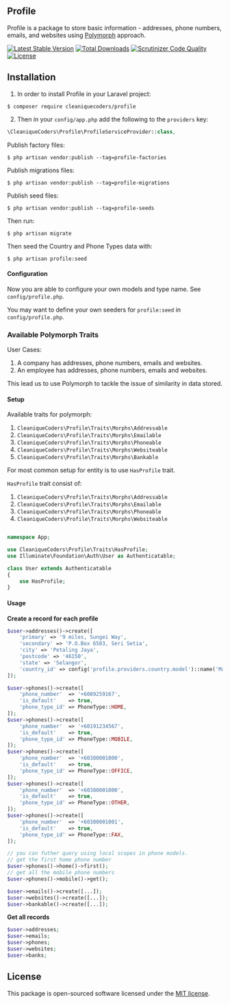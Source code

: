 ## Profile

Profile is a package to store basic information - addresses, phone numbers, emails, and websites using [Polymorph](https://laravel.com/docs/6.x/eloquent-relationships#polymorphic-relationships) approach.

[![Latest Stable Version](https://poser.pugx.org/cleaniquecoders/profile/v/stable)](https://packagist.org/packages/cleaniquecoders/profile) [![Total Downloads](https://poser.pugx.org/cleaniquecoders/profile/downloads)](https://packagist.org/packages/cleaniquecoders/profile) [![Scrutinizer Code Quality](https://scrutinizer-ci.com/g/cleaniquecoders/profile/badges/quality-score.png?b=master)](https://scrutinizer-ci.com/g/cleaniquecoders/profile/?branch=master) [![License](https://poser.pugx.org/cleaniquecoders/profile/license)](https://packagist.org/packages/cleaniquecoders/profile)

## Installation

1. In order to install Profile in your Laravel project:

```
$ composer require cleaniquecoders/profile
```

2. Then in your `config/app.php` add the following to the `providers` key:

```php
\CleaniqueCoders\Profile\ProfileServiceProvider::class,
```

Publish factory files:

```
$ php artisan vendor:publish --tag=profile-factories
```

Publish migrations files:

```
$ php artisan vendor:publish --tag=profile-migrations
```

Publish seed files:

```
$ php artisan vendor:publish --tag=profile-seeds
```

Then run:

```
$ php artisan migrate
```

Then seed the Country and Phone Types data with:

```
$ php artisan profile:seed
```

#### Configuration

Now you are able to configure your own models and type name. See `config/profile.php`.

You may want to define your own seeders for `profile:seed` in `config/profile.php`.

### Available Polymorph Traits

User Cases: 

1. A company has addresses, phone numbers, emails and websites.
2. An employee has addresses, phone numbers, emails and websites.

This lead us to use Polymorph to tackle the issue of similarity in data stored.

#### Setup

Available traits for polymorph:

1. `CleaniqueCoders\Profile\Traits\Morphs\Addressable`
2. `CleaniqueCoders\Profile\Traits\Morphs\Emailable`
3. `CleaniqueCoders\Profile\Traits\Morphs\Phoneable`
4. `CleaniqueCoders\Profile\Traits\Morphs\Websiteable`
5. `CleaniqueCoders\Profile\Traits\Morphs\Bankable`

For most common setup for entity is to use `HasProfile` trait.

`HasProfile` trait consist of:

1. `CleaniqueCoders\Profile\Traits\Morphs\Addressable`
2. `CleaniqueCoders\Profile\Traits\Morphs\Emailable`
3. `CleaniqueCoders\Profile\Traits\Morphs\Phoneable`
4. `CleaniqueCoders\Profile\Traits\Morphs\Websiteable`

```php

namespace App;

use CleaniqueCoders\Profile\Traits\HasProfile;
use Illuminate\Foundation\Auth\User as Authenticatable;

class User extends Authenticatable
{
	use HasProfile;
}
```

#### Usage

**Create a record for each profile**

```php
$user->addresses()->create([
	'primary' => '9 miles, Sungei Way',
	'secondary' => 'P.O.Box 6503, Seri Setia',
	'city' => 'Petaling Jaya',
	'postcode' => '46150',
	'state' => 'Selangor',
	'country_id' => config('profile.providers.country.model')::name('Malaysia')->first()->id
]);
```

```php 
$user->phones()->create([
    'phone_number'  => '+6089259167',
    'is_default'    => true,
    'phone_type_id' => PhoneType::HOME,
]);
$user->phones()->create([
    'phone_number'  => '+60191234567',
    'is_default'    => true,
    'phone_type_id' => PhoneType::MOBILE,
]);
$user->phones()->create([
    'phone_number'  => '+60380001000',
    'is_default'    => true,
    'phone_type_id' => PhoneType::OFFICE,
]);
$user->phones()->create([
    'phone_number'  => '+60380001000',
    'is_default'    => true,
    'phone_type_id' => PhoneType::OTHER,
]);
$user->phones()->create([
    'phone_number'  => '+60380001001',
    'is_default'    => true,
    'phone_type_id' => PhoneType::FAX,
]);

// you can futher query using local scopes in phone models.
// get the first home phone number
$user->phones()->home()->first();
// get all the mobile phone numbers
$user->phones()->mobile()->get();
```

```php
$user->emails()->create([...]);
$user->websites()->create([...]);
$user->bankable()->create([...]);
```

**Get all records**

```php
$user->addresses;
$user->emails;
$user->phones;
$user->websites;
$user->banks;
```

## License

This package is open-sourced software licensed under the [MIT license](http://opensource.org/licenses/MIT).